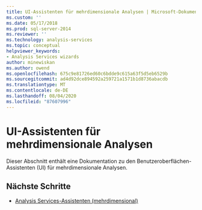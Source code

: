 ```yaml
---
title: UI-Assistenten für mehrdimensionale Analysen | Microsoft-Dokumentation
ms.custom: ''
ms.date: 05/17/2018
ms.prod: sql-server-2014
ms.reviewer: ''
ms.technology: analysis-services
ms.topic: conceptual
helpviewer_keywords:
- Analysis Services wizards
author: minewiskan
ms.author: owend
ms.openlocfilehash: 675c9e81726ed60c6bdde9c615a63f5d5eb6529b
ms.sourcegitcommit: ad4d92dce894592a259721a1571b1d8736abacdb
ms.translationtype: MT
ms.contentlocale: de-DE
ms.lasthandoff: 08/04/2020
ms.locfileid: "87607996"
---
```

# <a name="ui-wizards-for-multidimensional-analysis"></a>UI-Assistenten für mehrdimensionale Analysen

Dieser Abschnitt enthält eine Dokumentation zu den Benutzeroberflächen-Assistenten (UI) für mehrdimensionale Analysen.

## <a name="next-steps"></a>Nächste Schritte

- [Analysis Services-Assistenten (mehrdimensional)](../analysis-services-wizards-multidimensional-data.md)

